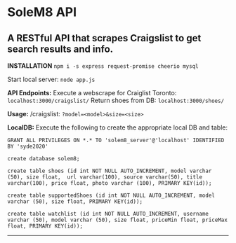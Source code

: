 # SoleM8 API
A RESTful API that scrapes Craigslist to get search results and info.
---
**INSTALLATION**
`npm i -s express request-promise cheerio mysql`

Start local server:
`node app.js`

**API Endpoints:** 
Execute a webscrape for Craiglist Toronto: `localhost:3000/craigslist/`
Return shoes from DB: `localhost:3000/shoes/`

**Usage:** 
/craigslist: `?model=<model>&size=<size>`

**LocalDB:**
Execute the following to create the appropriate local DB and table:

`GRANT ALL PRIVILEGES ON *.* TO 'solem8_server'@'localhost' IDENTIFIED BY 'syde2020'`

`create database solem8;`

`create table shoes (id int NOT NULL AUTO_INCREMENT, model varchar (50), size float,  url varchar(100), source varchar(50), title varchar(100), price float, photo varchar (100), PRIMARY KEY(id));`

`create table supportedShoes (id int NOT NULL AUTO_INCREMENT, model varchar (50), size float, PRIMARY KEY(id));`

`create table watchlist (id int NOT NULL AUTO_INCREMENT, username varchar (50), model varchar (50), size float, priceMin float, priceMax float, PRIMARY KEY(id));`


---

